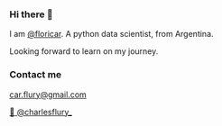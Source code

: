 ### Hi there 👋

I am [@floricar](github.com/floricar). A python data scientist, from Argentina. 

Looking forward to learn on my journey.

### Contact me

[car.flury@gmail.com](mailto:car.flury@gmail.com)

[🐤 @charlesflury_](twitter.com/charlesflury_)
